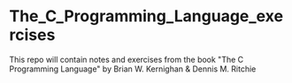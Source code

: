 # The_C_Programming_Language_exercises
This repo will contain notes and exercises from the book "The C Programming Language" by Brian W. Kernighan & Dennis M. Ritchie 

